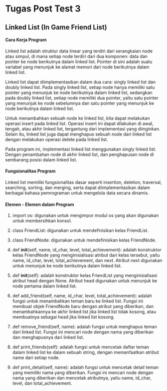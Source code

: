 # Tugas Post Test 3
## Linked List (In Game Friend List)

#### Cara Kerja Program
Linked list adalah struktur data linear yang terdiri dari serangkaian node atau simpul, di mana setiap node terdiri dari dua komponen: data dan pointer ke node berikutnya dalam linked list. Pointer di sini adalah suatu variabel yang menunjuk ke alamat memori dari node berikutnya dalam linked list.

Linked list dapat diimplementasikan dalam dua cara: singly linked list dan doubly linked list. Pada singly linked list, setiap node hanya memiliki satu pointer yang menunjuk ke node berikutnya dalam linked list, sedangkan pada doubly linked list, setiap node memiliki dua pointer, yaitu satu pointer yang menunjuk ke node sebelumnya dan satu pointer yang menunjuk ke node berikutnya dalam linked list. 

Untuk menambahkan sebuah node ke linked list, kita dapat melakukan operasi insert pada linked list. Operasi insert ini dapat dilakukan di awal, tengah, atau akhir linked list, tergantung dari implementasi yang diinginkan. Selain itu, linked list juga dapat menghapus sebuah node dari linked list dengan melakukan operasi delete pada linked list.

Pada program ini, implementasi linked list menggunakan singly linked list. Dengan penambahan node di akhir linked list, dan penghapusan node di sembarang posisi dalam linked list.

#### Fungsionalitas Program
Linked list memiliki fungsionalitas dasar seperti insertion, deletion, traversal, searching, sorting, dan merging, serta dapat diimplementasikan dalam berbagai bahasa pemrograman untuk mengelola data secara dinamis.

#### Elemen - Elemen dalam Program

1. import os: digunakan untuk mengimpor modul os yang akan digunakan untuk membersihkan konsol.

2. class FriendList: digunakan untuk mendefinisikan kelas FriendList.

3. class FriendNode: digunakan untuk mendefinisikan kelas FriendNode.

4. def __init__(self, name, id_char, level, total_achievement): adalah konstruktor kelas FriendNode yang menginisialisasi atribut dari kelas tersebut, yaitu name,    id_char, level, total_achievement, dan next. Atribut next digunakan untuk menunjuk ke node berikutnya dalam linked list.

5. def __init__(self): adalah konstruktor kelas FriendList yang menginisialisasi atribut head dengan None. Atribut head digunakan untuk menunjuk ke node pertama dalam linked list.

6. def add_friend(self, name, id_char, level, total_achievement): adalah fungsi untuk menambahkan teman baru ke linked list. Fungsi ini membuat objek FriendNode baru dengan atribut yang diberikan, dan menambahkannya ke akhir linked list jika linked list tidak kosong, atau membuatnya sebagai head jika linked list kosong.

7. def remove_friend(self, name): adalah fungsi untuk menghapus teman dari linked list. Fungsi ini mencari node dengan nama yang diberikan dan menghapusnya dari linked list.

8. def print_friends(self): adalah fungsi untuk mencetak daftar teman dalam linked list ke dalam sebuah string, dengan memanfaatkan atribut name dari setiap node.

9. def print_detail(self, name): adalah fungsi untuk mencetak detail teman yang memiliki nama yang diberikan. Fungsi ini mencari node dengan nama yang diberikan dan mencetak atributnya, yaitu name, id_char, level, dan total_achievement.
